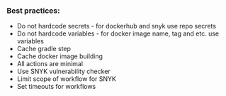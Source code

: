 ### Best practices:
* Do not hardcode secrets - for dockerhub and snyk use repo secrets
* Do not hardcode variables - for docker image name, tag and etc. use variables
* Cache gradle step
* Cache docker image building
* All actions are minimal
* Use SNYK vulnerability checker
* Limit scope of workflow for SNYK
* Set timeouts for workflows